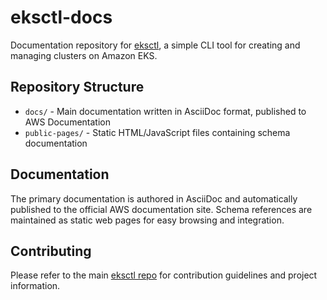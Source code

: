 # eksctl-docs

Documentation repository for [eksctl](https://github.com/weaveworks/eksctl), a simple CLI tool for creating and managing clusters on Amazon EKS.

## Repository Structure

- `docs/` - Main documentation written in AsciiDoc format, published to AWS Documentation
- `public-pages/` - Static HTML/JavaScript files containing schema documentation

## Documentation

The primary documentation is authored in AsciiDoc and automatically published to the official AWS documentation site. Schema references are maintained as static web pages for easy browsing and integration.

## Contributing

Please refer to the main [eksctl repo](https://github.com/eksctl-io/eksctl) for contribution guidelines and project information.
